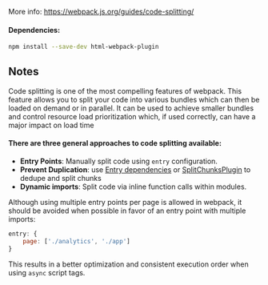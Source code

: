 More info: https://webpack.js.org/guides/code-splitting/

#### Dependencies:
```bash
npm install --save-dev html-webpack-plugin
```

## Notes
Code splitting is one of the most compelling features of webpack. This feature allows you to split your
code into various bundles which can then be loaded on demand or in parallel. It can be used to achieve smaller
bundles and control resource load prioritization which, if used correctly, can have a major impact on load time

#### There are three general approaches to code splitting available:
- **Entry Points**: Manually split code using `entry` configuration.
- **Prevent Duplication**: use [Entry dependencies](https://webpack.js.org/configuration/entry-context/#dependencies) or [SplitChunksPlugin](https://webpack.js.org/plugins/split-chunks-plugin/)
to dedupe and split chunks
- **Dynamic imports**: Split code via inline function calls within modules.


Although using multiple entry points per page is allowed in webpack, it should be avoided when 
possible in favor of an entry point with multiple imports:
```javascript
entry: {
    page: ['./analytics', './app']
}
```
This results in a better optimization and consistent execution order when using `async` script tags.
